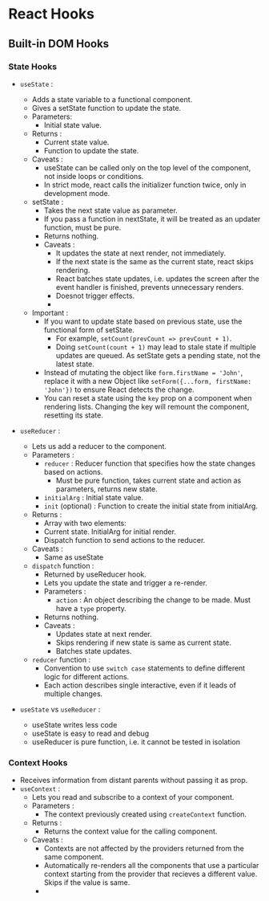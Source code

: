 # React Hooks

## Built-in DOM Hooks

### State Hooks

- `useState` :
    - Adds a state variable to a functional component.
    - Gives a setState function to update the state.
    - Parameters:
        - Initial state value.
    - Returns : 
        - Current state value.
        - Function to update the state. 
    - Caveats : 
        - useState can be called only on the top level of the component, not inside loops or conditions.
        - In strict mode, react calls the initializer function twice, only in development mode.
    - setState : 
        - Takes the next state value as parameter.
        - If you pass a function in nextState, it will be treated as an updater function, must be pure.
        - Returns nothing.
        - Caveats : 
            - It updates the state at next render, not immediately.
            - If the next state is the same as the current state, react skips rendering.
            - React batches state updates, i.e. updates the screen after the event handler is finished, prevents unnecessary renders.
            - Doesnot trigger effects.
            - 
    - Important : 
        - If you want to update state based on previous state, use the functional form of setState.
            - For example, `setCount(prevCount => prevCount + 1)`.
            - Doing `setCount(count + 1)` may lead to stale state if multiple updates are queued. As setState gets a pending state, not the latest state.
        - Instead of mutating the object like `form.firstName = 'John'`, replace it with a new Object like `setForm({...form, firstName: 'John'})` to ensure React detects the change.
        - You can reset a state using the `key` prop on a component when rendering lists. Changing the key will remount the component, resetting its state.

- `useReducer` : 
    - Lets us add a reducer to the component.
    - Parameters : 
        - `reducer` : Reducer function that specifies how the state changes based on actions.
            - Must be pure function, takes current state and action as parameters, returns new state.
        - `initialArg` : Initial state value.
        - `init` (optional) : Function to create the initial state from initialArg.
    - Returns :
        - Array with two elements:
        - Current state. InitialArg for initial render.
        - Dispatch function to send actions to the reducer.
    - Caveats :
        - Same as useState
    - `dispatch` function : 
        - Returned by useReducer hook.
        - Lets you update the state and trigger a re-render.
        - Parameters : 
            - `action` : An object describing the change to be made. Must have a `type` property.
        - Returns nothing.
        - Caveats : 
            - Updates state at next render.
            - Skips rendering if new state is same as current state.
            - Batches state updates.
    - `reducer` function : 
        - Convention to use `switch case` statements to define different logic for different actions.
        - Each action describes single interactive, even if it leads of multiple changes.
        
- `useState` vs `useReducer` : 
    - useState writes less code
    - useState is easy to read and debug
    - useReducer is pure function, i.e. it cannot be tested in isolation
    
### Context Hooks

- Receives information from distant parents without passing it as prop.
- `useContext` : 
    - Lets you read and subscribe to a context of your component.
    - Parameters : 
        - The context previously created using `createContext` function.
    - Returns : 
        - Returns the context value for the calling component.
    - Caveats : 
        - Contexts are not affected by the providers returned from the same component.
        - Automatically re-renders all the components that use a particular context starting from the provider that recieves a different value. Skips if the value is same.
        - 